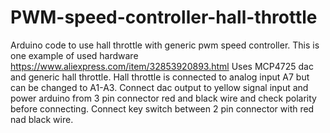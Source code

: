 # PWM-speed-controller-hall-throttle
Arduino code to use hall throttle with generic pwm speed controller.
This is one example of used hardware https://www.aliexpress.com/item/32853920893.html
Uses MCP4725 dac and generic hall throttle.
Hall throttle is connected to analog input A7 but can be changed to A1-A3.
Connect dac output to yellow signal input and power arduino from 3 pin connector red and black wire and check polarity before connecting.
Connect key switch between 2 pin connector with red nad black wire.
